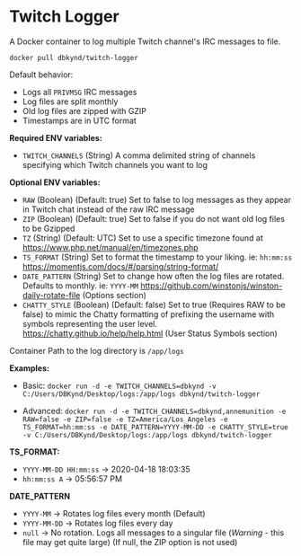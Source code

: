 # Twitch Logger
A Docker container to log multiple Twitch channel's IRC messages to file.

``docker pull dbkynd/twitch-logger``

Default behavior:
* Logs all `PRIVMSG` IRC messages
* Log files are split monthly
* Old log files are zipped with GZIP
* Timestamps are in UTC format

**Required ENV variables:**

* `TWITCH_CHANNELS` (String) A comma delimited string of channels specifying which Twitch channels you want to log

**Optional ENV variables:**

* `RAW` (Boolean) (Default: true) Set to false to log messages as they appear in Twitch chat instead of the raw IRC message
* `ZIP` (Boolean) (Default: true) Set to false if you do not want old log files to be Gzipped
* `TZ` (String) (Default: UTC) Set to use a specific timezone found at https://www.php.net/manual/en/timezones.php
* `TS_FORMAT` (String) Set to format the timestamp to your liking. ie: `hh:mm:ss` https://momentjs.com/docs/#/parsing/string-format/
* `DATE_PATTERN` (String) Set to change how often the log files are rotated. Defaults to monthly. ie: `YYYY-MM` https://github.com/winstonjs/winston-daily-rotate-file (Options section)
* `CHATTY_STYLE` (Boolean) (Default: false) Set to true (Requires RAW to be false) to mimic the Chatty formatting of prefixing the username with symbols representing the user level. https://chatty.github.io/help/help.html (User Status Symbols section)

Container Path to the log directory is `/app/logs`

**Examples:**

* Basic: `docker run -d -e TWITCH_CHANNELS=dbkynd -v C:/Users/DBKynd/Desktop/logs:/app/logs dbkynd/twitch-logger`

* Advanced: `docker run -d -e TWITCH_CHANNELS=dbkynd,annemunition -e RAW=false -e ZIP=false -e TZ=America/Los_Angeles -e TS_FORMAT=hh:mm:ss -e DATE_PATTERN=YYYY-MM-DD -e CHATTY_STYLE=true -v C:/Users/DBKynd/Desktop/logs:/app/logs dbkynd/twitch-logger`

**TS_FORMAT:**
* `YYYY-MM-DD HH:mm:ss` -> 2020-04-18 18:03:35
* `hh:mm:ss A` -> 05:56:57 PM

**DATE_PATTERN**
* `YYYY-MM` -> Rotates log files every month (Default)
* `YYYY-MM-DD` -> Rotates log files every day
* `null` -> No rotation. Logs all messages to a singular file (*Warning* - this file may get quite large) (If null, the ZIP option is not used)
